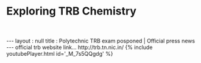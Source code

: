 <h1>Exploring TRB Chemistry</h1><br><br>---
layout : null
title : Polytechnic TRB exam posponed | Official press news
---
official trb website link... 
http://trb.tn.nic.in/
{% include youtubePlayer.html id='_M_7s5QQgdg' %}<br>